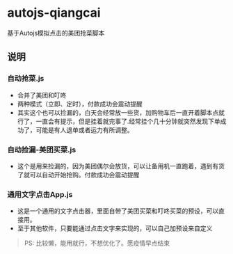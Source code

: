 # autojs-qiangcai  
基于Autojs模拟点击的美团抢菜脚本  

## 说明


### 自动抢菜.js  
- 合并了美团和叮咚
- 两种模式（立即、定时），付款成功会震动提醒  
- 其实这个也可以捡漏的，白天会经常放一些货，加购物车后一直开着脚本点就行了，一直会有提示，但是挂着就完事了.经常挂个几十分钟就突然发现下单成功了，可能是有人退单或者运力有所调整。

### 自动捡漏-美团买菜.js  
- 这个是用来捡漏的，因为美团偶尔会放货，可以让备用机一直跑着，遇到有货了就可以自动开始抢购。付款成功会震动提醒  

### 通用文字点击App.js  
- 这是一个通用的文字点击器，里面自带了美团买菜和叮咚买菜的预设，可以直接用。  
- 至于其他软件，只要能通过点击文字来实现的，可以自己加预设来自定义  

> PS: 比较懒，能用就行，不想优化了。愿疫情早点结束
